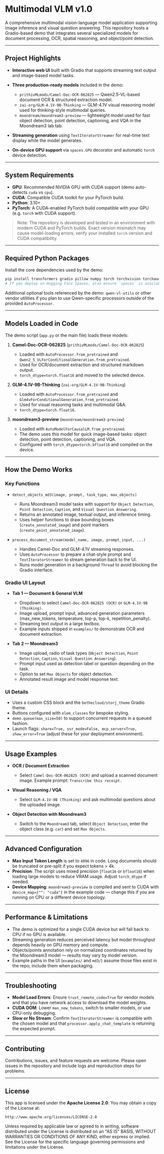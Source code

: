 # **Multimodal VLM v1.0**

A comprehensive multimodal vision-language model application supporting image inference and visual question answering. This repository hosts a Gradio-based demo that integrates several specialized models for document processing, OCR, spatial reasoning, and object/point detection.

---

## Project Highlights

* **Interactive web UI** built with Gradio that supports streaming text output and image-based model tasks.
* **Three production-ready models** included in the demo:

  * `prithivMLmods/Camel-Doc-OCR-062825` — Qwen2.5-VL-based document OCR & structured extraction model.
  * `zai-org/GLM-4.1V-9B-Thinking` — GLM-4.1V visual reasoning model used for thinking-style multimodal queries.
  * `moondream/moondream3-preview` — lightweight model used for fast object detection, point detection, captioning, and VQA in the Moondream3 lab tab.
* **Streaming generation** using `TextIteratorStreamer` for real-time text display while the model generates.
* **On-device GPU support** via `spaces.GPU` decorator and automatic `torch` device detection.

---

## System Requirements

* **GPU**: Recommended NVIDIA GPU with CUDA support (demo auto-detects `cuda` vs `cpu`).
* **CUDA**: Compatible CUDA toolkit for your PyTorch build.
* **Python**: 3.10+
* **PyTorch**: A CUDA-enabled PyTorch build compatible with your GPU (e.g. `torch` with CUDA support).

> Note: The repository is developed and tested in an environment with modern CUDA and PyTorch builds. Exact version mismatch may cause model-loading errors; verify your installed `torch` version and CUDA compatibility.

---

## Required Python Packages

Install the core dependencies used by the demo:

```bash
pip install transformers gradio pillow numpy torch torchvision torchaudio supervision
# If you deploy on Hugging Face Spaces, also ensure `spaces` is available in that environment.
```

Additional optional tools referenced by the demo: `qwen-vl-utils` or other vendor utilities if you plan to use Qwen-specific processors outside of the provided `AutoProcessor`.

---

## Models Loaded in Code

The demo script (`app.py` or the main file) loads these models:

1. **Camel-Doc-OCR-062825** (`prithivMLmods/Camel-Doc-OCR-062825`)

   * Loaded with `AutoProcessor.from_pretrained` and `Qwen2_5_VLForConditionalGeneration.from_pretrained`.
   * Used for OCR/document extraction and structured markdown output.
   * `torch_dtype=torch.float16` and moved to the selected device.

2. **GLM-4.1V-9B-Thinking** (`zai-org/GLM-4.1V-9B-Thinking`)

   * Loaded with `AutoProcessor.from_pretrained` and `Glm4vForConditionalGeneration.from_pretrained`.
   * Used for visual reasoning tasks and multimodal Q&A.
   * `torch_dtype=torch.float16`.

3. **moondream3-preview** (`moondream/moondream3-preview`)

   * Loaded with `AutoModelForCausalLM.from_pretrained`.
   * The demo uses this model for quick image-based tasks: object detection, point detection, captioning, and VQA.
   * Configured with `torch_dtype=torch.bfloat16` and compiled on the device.

---

## How the Demo Works

### Key Functions

* `detect_objects_md3(image, prompt, task_type, max_objects)`

  * Runs Moondream3 model tasks with support for `Object Detection`, `Point Detection`, `Caption`, and `Visual Question Answering`.
  * Returns an annotated image, textual output, and inference timing.
  * Uses helper functions to draw bounding boxes (`create_annotated_image`) and point markers (`create_point_annotated_image`).

* `process_document_stream(model_name, image, prompt_input, ...)`

  * Handles Camel-Doc and GLM-4.1V streaming responses.
  * Uses `AutoProcessor` to prepare a chat-style prompt and `TextIteratorStreamer` to stream generation back to the UI.
  * Runs model generation in a background `Thread` to avoid blocking the Gradio interface.

### Gradio UI Layout

* **Tab 1 — Document & General VLM**

  * Dropdown to select `Camel-Doc-OCR-062825 (OCR)` or `GLM-4.1V-9B (Thinking)`.
  * Image upload, prompt input, advanced generation parameters (max_new_tokens, temperature, top-p, top-k, repetition_penalty).
  * Streaming text output in a large textbox.
  * Example inputs shipped in `examples/` to demonstrate OCR and document extraction.

* **Tab 2 — Moondream3**

  * Image upload, radio of task types (`Object Detection`, `Point Detection`, `Caption`, `Visual Question Answering`).
  * Prompt input used as detection label or question depending on the task.
  * Option to set `Max Objects` for object detection.
  * Annotated result image and model response text.

### UI Details

* Uses a custom CSS block and the `bethecloud/storj_theme` Gradio theme.
* Buttons configured with `elem_classes` for bespoke styling.
* `demo.queue(max_size=50)` to support concurrent requests in a queued fashion.
* Launch flags: `share=True, ssr_mode=False, mcp_server=True, show_error=True` (adjust these for your deployment environment).

---

## Usage Examples

* **OCR / Document Extraction**

  * Select `Camel-Doc-OCR-062825 (OCR)` and upload a scanned document image. Example prompt: `Transcribe this receipt.`

* **Visual Reasoning / VQA**

  * Select `GLM-4.1V-9B (Thinking)` and ask multimodal questions about the uploaded image.

* **Object Detection with Moondream3**

  * Switch to the `Moondream3` tab, select `Object Detection`, enter the object class (e.g. `car`) and set `Max Objects`.

---

## Advanced Configuration

* **Max Input Token Length** is set to `4096` in code. Long documents should be truncated or pre-split if you expect tokens > 4k.
* **Precision**: The script uses mixed precision (`float16` or `bfloat16`) when loading large models to reduce VRAM usage. Adjust `torch_dtype` if needed.
* **Device Mapping**: `moondream3-preview` is compiled and sent to CUDA with `device_map={"": "cuda"}` in the example code — change this if you are running on CPU or a different device topology.

---

## Performance & Limitations

* The demo is optimized for a single CUDA device but will fall back to CPU if no GPU is available.
* Streaming generation reduces perceived latency but model throughput depends heavily on GPU memory and compute.
* Objects/points annotation rely on normalized coordinates returned by the Moondream3 model — results may vary by model version.
* Example paths in the UI (`examples/` and `md3/`) assume those files exist in the repo; include them when packaging.

---

## Troubleshooting

* **Model Load Errors**: Ensure `trust_remote_code=True` for vendor models and that you have network access to download the model weights.
* **CUDA OOM**: Lower `max_new_tokens`, switch to smaller models, or use CPU-only debugging.
* **Slow or No Stream**: Confirm `TextIteratorStreamer` is compatible with the chosen model and that `processor.apply_chat_template` is returning the expected prompt.

---

## Contributing

Contributions, issues, and feature requests are welcome. Please open issues in the repository and include logs and reproduction steps for problems.

---

## License

This app is licensed under the **Apache License 2.0**. You may obtain a copy of the License at:

```
http://www.apache.org/licenses/LICENSE-2.0
```

Unless required by applicable law or agreed to in writing, software distributed under the License is distributed on an "AS IS" BASIS, WITHOUT WARRANTIES OR CONDITIONS OF ANY KIND, either express or implied. See the License for the specific language governing permissions and limitations under the License.
